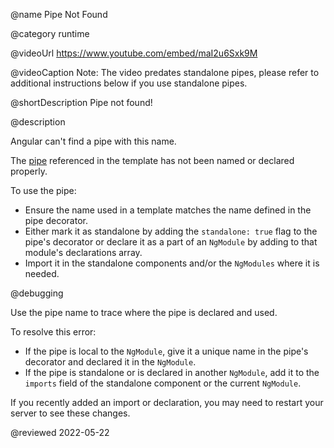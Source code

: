 @name Pipe Not Found

@category runtime

@videoUrl https://www.youtube.com/embed/maI2u6Sxk9M

@videoCaption Note: The video predates standalone pipes, please refer to additional instructions below if you use standalone pipes.

@shortDescription Pipe not found!

@description

Angular can't find a pipe with this name.

The [pipe](guide/pipes-overview) referenced in the template has not been named or declared properly.

To use the pipe:

- Ensure the name used in a template matches the name defined in the pipe decorator.
- Either mark it as standalone by adding the `standalone: true` flag to the pipe's decorator or declare it as a part of an `NgModule` by adding to that module's declarations array.
- Import it in the standalone components and/or the `NgModules` where it is needed.

@debugging

Use the pipe name to trace where the pipe is declared and used.

To resolve this error:

- If the pipe is local to the `NgModule`, give it a unique name in the pipe's decorator and declared it in the `NgModule`.
- If the pipe is standalone or is declared in another `NgModule`, add it to the `imports` field of the standalone component or the current `NgModule`.

If you recently added an import or declaration, you may need to restart your server to see these changes.

<!-- links -->

<!-- external links -->

<!-- end links -->

@reviewed 2022-05-22
